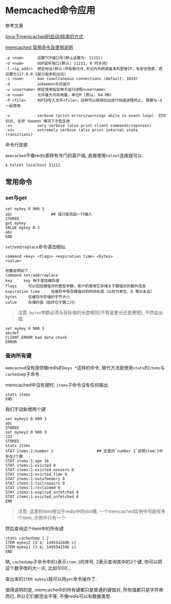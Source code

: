 # Memcached命令应用

参考文章

[linux下memcached的启动/结束的方式](http://www.2cto.com/os/201203/125164.html)

[memcached 常用命令及使用说明](http://www.cnblogs.com/wayne173/p/5652034.html)

```
-p <num>      设置TCP端口号(默认设置为: 11211)
-U <num>      UDP监听端口(默认: 11211, 0 时关闭) 
-l <ip_addr>  绑定地址(默认:所有都允许,无论内外网或者本机更换IP，有安全隐患，若设置为127.0.0.1就只能本机访问)
-c <num>      max simultaneous connections (default: 1024)
-d            以daemon方式运行
-u <username> 绑定使用指定用于运行进程<username>
-m <num>      允许最大内存用量，单位M (默认: 64 MB)
-P <file>     将PID写入文件<file>，这样可以使得后边进行快速进程终止, 需要与-d 一起使用

-v            verbose (print errors/warnings while in event loop)  打印日志, 在非`daemon`情况下才能生效
-vv           very verbose (also print client commands/reponses)  
-vvv          extremely verbose (also print internal state transitions)  
```

命令行连接

`memcached`不像redis那样有专门的客户端, 直接使用`telnet`连接就可以.

```
$ telnet localhost 11211
```

## 常用命令

### set与get

```
set mykey 0 900 3 
abc                 ## 值只能另起一行输入
STORED
get mykey
VALUE mykey 0 3
abc
END
```

`set`/`add`/`replace`命令语法相似.

```
command <key> <flags> <expiration time> <bytes>
<value>

参数说明如下：
command set/add/replace
key     key 用于查找缓存值
flags     可以包括键值对的整型参数，客户机使用它存储关于键值对的额外信息
expiration time     在缓存中保存键值对的时间长度（以秒为单位，0 表示永远）
bytes     在缓存中存储的字节大小
value     存储的值（始终位于第二行）
```

> 注意: `bytes`参数必须与目标值的长度相同(不管是更长还是更短), 不然会出错.

```
set mykey 0 900 3
abcdef
CLIENT_ERROR bad data chunk
ERROR
```

### 查询所有键

`memcached`没有提供像redis的`keys *`这样的命令, 替代方法是使用`stats`的`items`与`cachedump`子命令.

memcached中没有键时, `items`子命令没有任何输出.

```
stats items
END
```

我们手动新增两个键

```
set mykey1 0 900 3
abc
STORED
set mykey2 0 900 3
123
STORED
stats items
STAT items:1:number 2                   ## 这里的`number 2`说明item:1中存在2个键
STAT items:1:age 16
STAT items:1:evicted 0
STAT items:1:evicted_nonzero 0
STAT items:1:evicted_time 0
STAT items:1:outofmemory 0
STAT items:1:tailrepairs 0
STAT items:1:reclaimed 0
STAT items:1:expired_unfetched 0
STAT items:1:evicted_unfetched 0
END
```

> 注意: 这里的item相当于redis中的slot槽, 一个memcached实例中可能有多个item, 示例中只有一个.

然后查询这个item中的所有键

```
stats cachedump 1 2
ITEM mykey2 [3 b; 1495542606 s]
ITEM mykey1 [3 b; 1495542596 s]
END
```

呐, `cachedump`子命令中的`1`表示`item:1`的序号, 2表示查询其中的2个键, 你可以把这个数字改的大一点, 比如1000...

查出来的`ITEM mykey1`就可以用`get`命令操作了.

值得说明的是, memcache中的所有键都只是普通的键值对, 所有值都只是字符串而已, 所以它们都完全平等, 不像redis可以有数据类型.